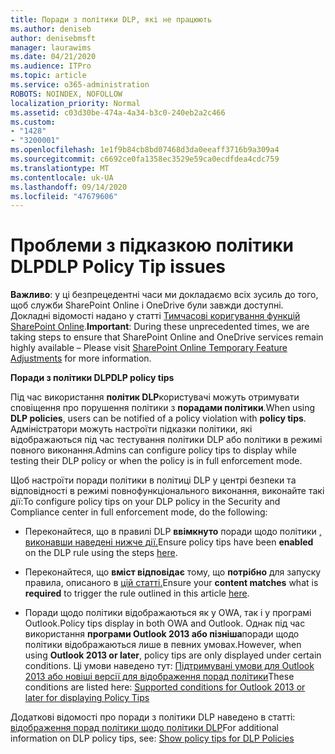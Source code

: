 ```yaml
---
title: Поради з політики DLP, які не працюють
ms.author: deniseb
author: denisebmsft
manager: laurawims
ms.date: 04/21/2020
ms.audience: ITPro
ms.topic: article
ms.service: o365-administration
ROBOTS: NOINDEX, NOFOLLOW
localization_priority: Normal
ms.assetid: c03d30be-474a-4a34-b3c0-240eb2a2c466
ms.custom:
- "1428"
- "3200001"
ms.openlocfilehash: 1e1f9b84cb8bd07468d3da0eeaff3716b9a309a4
ms.sourcegitcommit: c6692ce0fa1358ec3529e59ca0ecdfdea4cdc759
ms.translationtype: MT
ms.contentlocale: uk-UA
ms.lasthandoff: 09/14/2020
ms.locfileid: "47679606"
---
```

# <a name="dlp-policy-tip-issues"></a><span data-ttu-id="38d4c-102">Проблеми з підказкою політики DLP</span><span class="sxs-lookup"><span data-stu-id="38d4c-102">DLP Policy Tip issues</span></span>

<span data-ttu-id="38d4c-103">**Важливо**: у ці безпрецедентні часи ми докладаємо всіх зусиль до того, щоб служби SharePoint Online і OneDrive були завжди доступні. Докладні відомості надано у статті [Тимчасові коригування функцій SharePoint Online](https://aka.ms/ODSPAdjustments).</span><span class="sxs-lookup"><span data-stu-id="38d4c-103">**Important**: During these unprecedented times, we are taking steps to ensure that SharePoint Online and OneDrive services remain highly available – Please visit [SharePoint Online Temporary Feature Adjustments](https://aka.ms/ODSPAdjustments) for more information.</span></span>

<span data-ttu-id="38d4c-104">**Поради з політики DLP**</span><span class="sxs-lookup"><span data-stu-id="38d4c-104">**DLP policy tips**</span></span>

<span data-ttu-id="38d4c-105">Під час використання **політик DLP**користувачі можуть отримувати сповіщення про порушення політики з **порадами політики**.</span><span class="sxs-lookup"><span data-stu-id="38d4c-105">When using **DLP policies**, users can be notified of a policy violation with **policy tips**.</span></span> <span data-ttu-id="38d4c-106">Адміністратори можуть настроїти підказки політики, які відображаються під час тестування політики DLP або політики в режимі повного виконання.</span><span class="sxs-lookup"><span data-stu-id="38d4c-106">Admins can configure policy tips to display while testing their DLP policy or when the policy is in full enforcement mode.</span></span>
  
<span data-ttu-id="38d4c-107">Щоб настроїти поради політики в політиці DLP у центрі безпеки та відповідності в режимі повнофункціонального виконання, виконайте такі дії:</span><span class="sxs-lookup"><span data-stu-id="38d4c-107">To configure policy tips on your DLP policy in the Security and Compliance center in full enforcement mode, do the following:</span></span>
  
- <span data-ttu-id="38d4c-108">Переконайтеся, що в правилі DLP **ввімкнуто** поради щодо політики [, виконавши наведені нижче дії.](https://docs.microsoft.com/microsoft-365/compliance/use-notifications-and-policy-tips)</span><span class="sxs-lookup"><span data-stu-id="38d4c-108">Ensure policy tips have been **enabled** on the DLP rule using the steps [here](https://docs.microsoft.com/microsoft-365/compliance/use-notifications-and-policy-tips).</span></span>

- <span data-ttu-id="38d4c-109">Переконайтеся, що **вміст відповідає** тому, що **потрібно** для запуску правила, описаного в [цій статті.](https://docs.microsoft.com/microsoft-365/compliance/sensitive-information-type-entity-definitions)</span><span class="sxs-lookup"><span data-stu-id="38d4c-109">Ensure your **content matches** what is **required** to trigger the rule outlined in this article [here](https://docs.microsoft.com/microsoft-365/compliance/sensitive-information-type-entity-definitions).</span></span>

- <span data-ttu-id="38d4c-110">Поради щодо політики відображаються як у OWA, так і у програмі Outlook.</span><span class="sxs-lookup"><span data-stu-id="38d4c-110">Policy tips display in both OWA and Outlook.</span></span> <span data-ttu-id="38d4c-111">Однак під час використання **програми Outlook 2013 або пізніша**поради щодо політики відображаються лише в певних умовах.</span><span class="sxs-lookup"><span data-stu-id="38d4c-111">However, when using **Outlook 2013 or later**, policy tips are only displayed under certain conditions.</span></span> <span data-ttu-id="38d4c-112">Ці умови наведено тут: [Підтримувані умови для Outlook 2013 або новіші версії для відображення порад політики](https://docs.microsoft.com/microsoft-365/compliance/use-notifications-and-policy-tips)</span><span class="sxs-lookup"><span data-stu-id="38d4c-112">These conditions are listed here: [Supported conditions for Outlook 2013 or later for displaying Policy Tips](https://docs.microsoft.com/microsoft-365/compliance/use-notifications-and-policy-tips)</span></span>

<span data-ttu-id="38d4c-113">Додаткові відомості про поради з політики DLP наведено в статті: [відображення порад політики щодо політики DLP](https://docs.microsoft.com/microsoft-365/compliance/use-notifications-and-policy-tips)</span><span class="sxs-lookup"><span data-stu-id="38d4c-113">For additional information on DLP policy tips, see: [Show policy tips for DLP Policies](https://docs.microsoft.com/microsoft-365/compliance/use-notifications-and-policy-tips)</span></span>
  